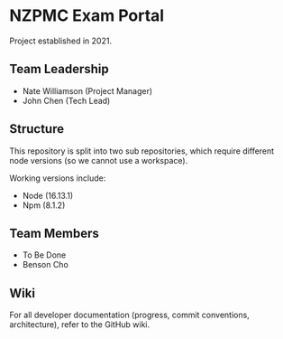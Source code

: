 # NZPMC Exam Portal
Project established in 2021.

## Team Leadership

- Nate Williamson (Project Manager)
- John Chen (Tech Lead)

## Structure
This repository is split into two sub repositories, which require different node versions (so we cannot use a workspace).

Working versions include:
- Node (16.13.1)
- Npm (8.1.2)

## Team Members
- To Be Done
- Benson Cho

## Wiki
For all developer documentation (progress, commit conventions, architecture), refer to the GitHub wiki.
